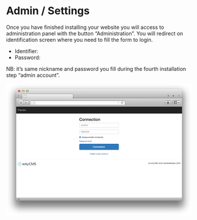 # Admin / Settings

Once you have finished installing your website you will access to administration panel with the button “Administration”. You will redirect on identification screen where you need to fill the form to login.

* Identifier: 
* Password:

NB: it’s same nickname and password you fill during the fourth installation step “admin account”. 

![](connect-01.png)


